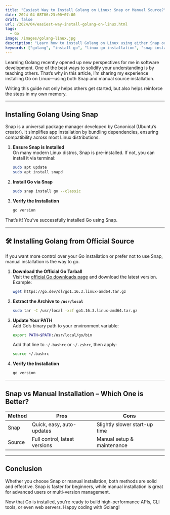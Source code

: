 ```yaml
---
title: "Easiest Way to Install Golang on Linux: Snap or Manual Source?"
date: 2024-04-08T06:23:00+07:00
draft: false
url: /2024/04/easiest-way-install-golang-on-linux.html
tags:
  - Go
image: /images/golang-linux.jpg
description: "Learn how to install Golang on Linux using either Snap or manual source installation. Ideal for beginners and developers setting up their Go environment."
keywords: ["golang", "install go", "linux go installation", "snap install go", "manual install go"]
---
```


Learning Golang recently opened up new perspectives for me in software development. One of the best ways to solidify your understanding is by teaching others. That’s why in this article, I’m sharing my experience installing Go on Linux—using both Snap and manual source installation.

Writing this guide not only helps others get started, but also helps reinforce the steps in my own memory.

---

## Installing Golang Using Snap

Snap is a universal package manager developed by Canonical (Ubuntu’s creator). It simplifies app installation by bundling dependencies, ensuring compatibility across most Linux distributions.

1. **Ensure Snap is Installed**  
   On many modern Linux distros, Snap is pre-installed. If not, you can install it via terminal:

    ```bash
    sudo apt update
    sudo apt install snapd
    ```

2. **Install Go via Snap**

    ```bash
    sudo snap install go --classic
    ```

3. **Verify the Installation**

    ```bash
    go version
    ```

That’s it! You’ve successfully installed Go using Snap.

---

## 🛠️ Installing Golang from Official Source

If you want more control over your Go installation or prefer not to use Snap, manual installation is the way to go.

1. **Download the Official Go Tarball**  
   Visit the [official Go downloads page](https://go.dev/dl/) and download the latest version. Example:

    ```bash
    wget https://go.dev/dl/go1.16.3.linux-amd64.tar.gz
    ```

2. **Extract the Archive to `/usr/local`**

    ```bash
    sudo tar -C /usr/local -xzf go1.16.3.linux-amd64.tar.gz
    ```

3. **Update Your PATH**  
   Add Go’s binary path to your environment variable:

    ```bash
    export PATH=$PATH:/usr/local/go/bin
    ```

   Add that line to `~/.bashrc` or `~/.zshrc`, then apply:

    ```bash
    source ~/.bashrc
    ```

4. **Verify the Installation**

    ```bash
    go version
    ```

---

## Snap vs Manual Installation – Which One is Better?

| Method  | Pros                                 | Cons                          |
|---------|--------------------------------------|-------------------------------|
| Snap    | Quick, easy, auto-updates            | Slightly slower start-up time |
| Source  | Full control, latest versions        | Manual setup & maintenance    |

---

## Conclusion

Whether you choose Snap or manual installation, both methods are solid and effective. Snap is faster for beginners, while manual installation is great for advanced users or multi-version management.

Now that Go is installed, you're ready to build high-performance APIs, CLI tools, or even web servers. Happy coding with Golang!
